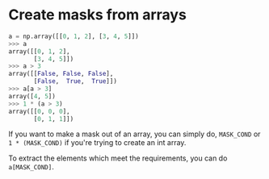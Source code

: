 # Create masks from arrays

```py
a = np.array([[0, 1, 2], [3, 4, 5]])
>>> a
array([[0, 1, 2],
       [3, 4, 5]])
>>> a > 3
array([[False, False, False],
       [False,  True,  True]])
>>> a[a > 3]
array([4, 5])
>>> 1 * (a > 3)
array([[0, 0, 0],
       [0, 1, 1]])
```

If you want to make a mask out of an array, you can simply do, `MASK_COND` or `1 * (MASK_COND)` if you're trying to create an int array.

To extract the elements which meet the requirements, you can do `a[MASK_COND]`.
